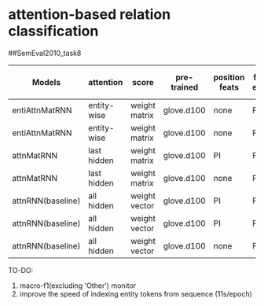 # attention-based relation classification


##SemEval2010_task8

|Models|attention|score|pre-trained|position feats|freeze embed|monitor|batch size| official macro-F1|checkpoint|random search| speed|
|------|---------|-----|-----------|---------------|------------|-------|----------|------------------|----------|--------------|-----|
|entiAttnMatRNN|entity-wise|weight matrix|glove.d100|none|FALSE|val_acc|32| 81.43% |epoch|200|11s/epoch|
|entiAttnMatRNN|entity-wise|weight matrix|glove.d100|none|FALSE|val_acc|32| 82.70% |step|1|11s/epoch|
|attnMatRNN|last hidden|weight matrix|glove.d100|PI|FALSE|val_acc|32| 80.93%|epoch|200|
|attnMatRNN|last hidden|weight matrix|glove.d100|none|FALSE|val_acc|32| 68.83%|epoch|200|
|attnRNN(baseline)|all hidden|weight vector|glove.d100|PI|FALSE|val_acc|32| 80.59%|epoch|200|2s/epoch|
|attnRNN(baseline)|all hidden|weight vector|glove.d100|PI|FALSE|val_acc|32| 82.49%|step|1|2s/epoch|
|attnRNN(baseline)|all hidden|weight vector|glove.d100|none|FALSE|val_acc|32|70.90%|epoch|200|2s/epoch|

TO-DO:
1) macro-f1(excluding 'Other') monitor
2) improve the speed of indexing entity tokens from sequence (11s/epoch)
